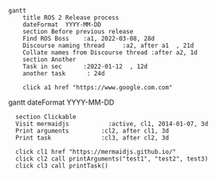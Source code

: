
```mermaid
gantt
    title ROS 2 Release process
    dateFormat  YYYY-MM-DD
    section Before previous release
    Find ROS Boss    :a1, 2022-03-08, 28d
    Discourse naming thread     :a2, after a1  , 21d
    Collate names from Discourse thread :after a2, 1d
    section Another
    Task in sec      :2022-01-12  , 12d
    another task      : 24d
    
    click a1 href "https://www.google.com.com"
```

<body>
  <div class="mermaid">
    gantt
      dateFormat  YYYY-MM-DD

      section Clickable
      Visit mermaidjs           :active, cl1, 2014-01-07, 3d
      Print arguments         :cl2, after cl1, 3d
      Print task              :cl3, after cl2, 3d

      click cl1 href "https://mermaidjs.github.io/"
      click cl2 call printArguments("test1", "test2", test3)
      click cl3 call printTask()
  </div>

  <script>
    var printArguments = function(arg1, arg2, arg3) {
      alert('printArguments called with arguments: ' + arg1 + ', ' + arg2 + ', ' + arg3);
    }
    var printTask = function(taskId) {
      alert('taskId: ' + taskId);
    }
    var config = {
      startOnLoad:true,
      securityLevel:'loose',
    };
    mermaid.initialize(config);
  </script>
</body>
